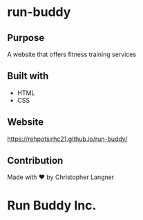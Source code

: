 # run-buddy

## Purpose 
A website that offers fitness training services 

## Built with
* HTML
* CSS

## Website 
https://rehpotsirhc21.github.io/run-buddy/

## Contribution
Made with ❤️ by Christopher Langner 

# Run Buddy Inc.
